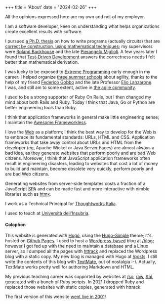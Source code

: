 +++
title = 'About'
date = "2024-02-26"
+++

All the opinions expressed here are my own and not of my employer.

I&nbsp;am a software developer, keen on understanding what helps organizations create excellent results with software.

I pursued [a Ph.D. thesis](/matteo-vaccari-calculational-derivation-of-circuits.pdf) on how to write programs (actually circuits) that are [correct by construction, using mathematical techniques](https://en.wikipedia.org/wiki/Program_derivation "Program derivation - Wikipedia"); my supervisors were [Roland Backhouse](https://en.wikipedia.org/wiki/Roland_Carl_Backhouse "Roland Carl Backhouse - Wikipedia") and the late [Pierangelo Miglioli](http://www.dista.uninsubria.it/~ferram/_static/pierangelo/index.html "Pierangelo Miglioli / Biography").  A few years later I found that [Test-Driven Development](https://tidyfirst.substack.com/p/canon-tdd "") answers the correctness needs I felt better than mathematical derivation.

I&nbsp;was lucky to be exposed to [Extreme Programming](http://www.extremeprogramming.org/ "Extreme Programming: A Gentle Introduction.") early enough in my career.  I&nbsp;helped organize [three summer schools](http://essap.dicom.uninsubria.it/) about agility, thanks to the help of my friend [Federico Gobbo](https://federicogobbo.name/ "Federico Gobbo") and the late Professor [Elio Lanzarone](https://www.researchgate.net/publication/274151092_Elio_Lanzarone_A_life_for_science "Elio Lanzarone: A life for science"). I&nbsp;was, and still am to some extent, active in [the agile community](https://agilemovement.it/ "Italian Agile Movement").

I&nbsp;used to be a strong supporter of Ruby On Rails, but I&nbsp;then changed my mind about both Rails and Ruby.  Today I&nbsp;think that Java, Go or Python are better engineering tools than Ruby.  

I&nbsp;think that application frameworks in general make little engineering sense; I&nbsp;maintain the [Awesome Frameworkless](https://github.com/frameworkless-movement/awesome-frameworkless "A collection of awesome things regarding Frameworkless").

I&nbsp;love the [Web](https://www.w3.org/ "W3C") as a platform; I&nbsp;think the best way to develop for the Web is to embrace its fundamental standards: URLs, HTML and CSS. Application frameworks that take away control about URLs and HTML from the developer (eg, Apache Wicket or Java Server Faces) are almost always a bad idea, as they generate websites that perform poorly and are bad Web citizens. Moreover, I&nbsp;think that JavaScript application frameworks often result in engineering disasters, leading to websites that cost a lot of money to build and maintain, become obsolete very quickly, perform poorly and are bad Web citizens.  

Generating websites from server-side templates costs a fraction of a JavaScript <abbr title="Single-Page Application">SPA</abbr> and can be made fast and more interactive with nimble libraries such as [htmx](https://htmx.org/ "&lt;&#x2F;&gt; htmx - high power tools for html").

I&nbsp;work as a <span itemprop='title'>Technical Principal</span>
for <a href='http://thoughtworks.com/' itemprop="affiliation">Thoughtworks Italia</a>.

I&nbsp;used to teach at <a href='http://www.uninsubria.it/' itemprop='affiliation'>Università dell'Insubria</a>.


#### Colophon

This website is generated with [Hugo](https://gohugo.io/ "The world’s fastest framework for building websites | Hugo"), using the [Hugo-Simple](https://themes.gohugo.io/themes/hugo-simple/ "Hugo Simple | Hugo Themes") theme; it's hosted on [Github Pages](https://pages.github.com/ "GitHub Pages | Websites for you and your projects, hosted directly from your GitHub repository. Just edit, push, and your changes are live.").  I&nbsp;used to host a [Wordpress-based](https://wordpress.com/ "WordPress.com: Build a Site, Sell Your Stuff, Start a Blog &amp; More") blog at <a href="/blog">/blog</a>; however I&nbsp;got fed up with the need to maintain a database and a Linux server, so I&nbsp;dumped all the pages with [httrack](https://www.httrack.com/ "HTTrack Website Copier - Free Software Offline Browser (GNU GPL)") and replaced the Wordpress blog with a static copy.  My new blog is managed with Hugo at <a href="/posts">/posts</a>. I&nbsp;still write the contents of this blog with [TextMate](https://macromates.com/ "TextMate: Text editor for macOS"), out of nostalgia&nbsp;:-). Actually, TextMate works pretty well for authoring Markdown and HTML.

My previous teaching career was supported by websites at [/so](/so), [/aw](/aw), [/tai](/tai), generated with a bunch of Ruby scripts. In 2021 I&nbsp;dropped Ruby and replaced those websites with static copies, generated with httrack.

The first version of this website [went live in 2001](https://web.archive.org/web/20021127172104/http://matteo.vaccari.name/ "La pagina di Matteo Vaccari")!